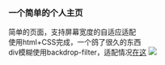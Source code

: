 ### 一个简单的个人主页
简单的页面，支持屏幕宽度的自适应适配  
使用html+CSS完成，一个鸽了很久的东西  
div模糊使用backdrop-filter，适配情况[在这](https://developer.mozilla.org/en-US/docs/Web/CSS/backdrop-filter#browser_compatibility)
![](https://repository-images.githubusercontent.com/723229034/2124a46d-c46e-441e-b889-645f830e0147)
